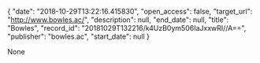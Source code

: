 {
  "date": "2018-10-29T13:22:16.415830", 
  "open_access": false, 
  "target_url": "http://www.bowles.ac/", 
  "description": null, 
  "end_date": null, 
  "title": "Bowles", 
  "record_id": "20181029T132216/k4UzB0ym506IaJxxwRI//A==", 
  "publisher": "bowles.ac", 
  "start_date": null
}

None